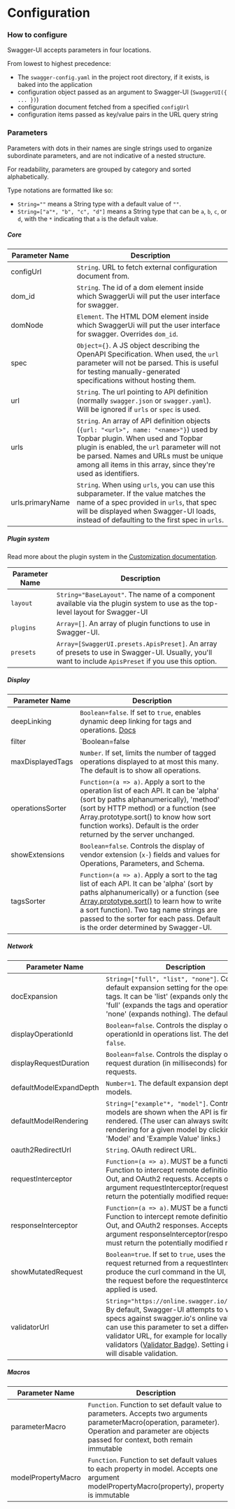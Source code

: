 # Configuration

### How to configure

Swagger-UI accepts parameters in four locations.

From lowest to highest precedence:
- The `swagger-config.yaml` in the project root directory, if it exists, is baked into the application
- configuration object passed as an argument to Swagger-UI (`SwaggerUI({ ... })`)
- configuration document fetched from a specified `configUrl`
- configuration items passed as key/value pairs in the URL query string


### Parameters

Parameters with dots in their names are single strings used to organize subordinate parameters, and are not indicative of a nested structure.

For readability, parameters are grouped by category and sorted alphabetically.

Type notations are formatted like so:
- `String=""` means a String type with a default value of `""`.
- `String=["a"*, "b", "c", "d"]` means a String type that can be `a`, `b`, `c`, or `d`, with the `*` indicating that `a` is the default value.

##### Core

Parameter Name | Description
--- | ---
configUrl | `String`. URL to fetch external configuration document from.
dom_id |`String`. The id of a dom element inside which SwaggerUi will put the user interface for swagger.
domNode | `Element`. The HTML DOM element inside which SwaggerUi will put the user interface for swagger. Overrides `dom_id`.
spec | `Object={}`. A JS object describing the OpenAPI Specification. When used, the `url` parameter will not be parsed. This is useful for testing manually-generated specifications without hosting them.
url | `String`. The url pointing to API definition (normally `swagger.json` or `swagger.yaml`). Will be ignored if `urls` or `spec` is used.
urls | `String`. An array of API definition objects (`{url: "<url>", name: "<name>"}`) used by Topbar plugin. When used and Topbar plugin is enabled, the `url` parameter will not be parsed. Names and URLs must be unique among all items in this array, since they're used as identifiers.
urls.primaryName | `String`. When using `urls`, you can use this subparameter. If the value matches the name of a spec provided in `urls`, that spec will be displayed when Swagger-UI loads, instead of defaulting to the first spec in `urls`.

##### Plugin system

Read more about the plugin system in the [Customization documentation](/docs/customization/overview.md).

Parameter Name | Description
--- | ---
`layout` | `String="BaseLayout"`. The name of a component available via the plugin system to use as the top-level layout for Swagger-UI
`plugins` | `Array=[]`. An array of plugin functions to use in Swagger-UI.
`presets` | `Array=[SwaggerUI.presets.ApisPreset]`. An array of presets to use in Swagger-UI. Usually, you'll want to include `ApisPreset` if you use this option.

##### Display

Parameter Name | Description
--- | ---
deepLinking | `Boolean=false`. If set to `true`, enables dynamic deep linking for tags and operations. [Docs](https://github.com/swagger-api/swagger-ui/blob/master/docs/deep-linking.md)
filter | `Boolean=false || String`. If set, enables filtering. The top bar will show an edit box that you can use to filter the tagged operations that are shown. Can be Boolean to enable or disable, or a string, in which case filtering will be enabled using that string as the filter expression. Filtering is case sensitive matching the filter expression anywhere inside the tag.
maxDisplayedTags | `Number`. If set, limits the number of tagged operations displayed to at most this many. The default is to show all operations.
operationsSorter | `Function=(a => a)`. Apply a sort to the operation list of each API. It can be 'alpha' (sort by paths alphanumerically), 'method' (sort by HTTP method) or a function (see Array.prototype.sort() to know how sort function works). Default is the order returned by the server unchanged.
showExtensions | `Boolean=false`. Controls the display of vendor extension (`x-`) fields and values for Operations, Parameters, and Schema.
tagsSorter | `Function=(a => a)`. Apply a sort to the tag list of each API. It can be 'alpha' (sort by paths alphanumerically) or a function (see [Array.prototype.sort()](https://developer.mozilla.org/en-US/docs/Web/JavaScript/Reference/Global_Objects/Array/sort) to learn how to write a sort function). Two tag name strings are passed to the sorter for each pass. Default is the order determined by Swagger-UI.

##### Network

Parameter Name | Description
--- | ---
docExpansion | `String=["full", "list", "none"]`. Controls the default expansion setting for the operations and tags. It can be 'list' (expands only the tags), 'full' (expands the tags and operations) or 'none' (expands nothing). The default is 'list'.
displayOperationId | `Boolean=false`. Controls the display of operationId in operations list. The default is `false`.
displayRequestDuration | `Boolean=false`. Controls the display of the request duration (in milliseconds) for `Try it out` requests.
defaultModelExpandDepth | `Number=1`. The default expansion depth for models.
defaultModelRendering | `String=["example"*, "model"]`. Controls how models are shown when the API is first rendered. (The user can always switch the rendering for a given model by clicking the 'Model' and 'Example Value' links.)
oauth2RedirectUrl | `String`. OAuth redirect URL.
requestInterceptor | `Function=(a => a)`. MUST be a function.  Function to intercept remote definition, Try-It-Out, and OAuth2 requests.  Accepts one argument requestInterceptor(request) and must return the potentially modified request.
responseInterceptor |`Function=(a => a)`. MUST be a function.  Function to intercept remote definition, Try-It-Out, and OAuth2 responses.  Accepts one argument responseInterceptor(response) and must return the potentially modified response.
showMutatedRequest | `Boolean=true`. If set to `true`, uses the mutated request returned from a requestInterceptor to produce the curl command in the UI, otherwise the request before the requestInterceptor was applied is used.
validatorUrl | `String="https://online.swagger.io/validator"`. By default, Swagger-UI attempts to validate specs against swagger.io's online validator. You can use this parameter to set a different validator URL, for example for locally deployed validators ([Validator Badge](https://github.com/swagger-api/validator-badge)). Setting it to `null` will disable validation.

##### Macros

Parameter Name | Description
--- | ---
parameterMacro | `Function`. Function to set default value to parameters. Accepts two arguments parameterMacro(operation, parameter). Operation and parameter are objects passed for context, both remain immutable
modelPropertyMacro | `Function`. Function to set default values to each property in model. Accepts one argument modelPropertyMacro(property), property is immutable
